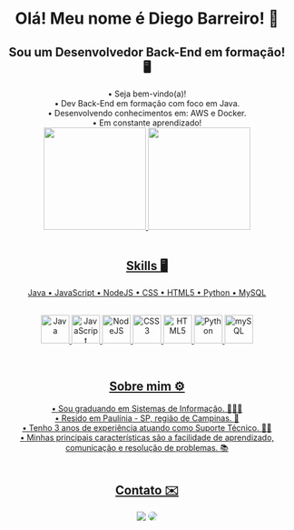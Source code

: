 <h1 align="center"> Olá! Meu nome é Diego Barreiro! 👋 </h1>

<h2 align="center"> Sou um Desenvolvedor Back-End em formação! 🖥️ </h2>
<div align="center"> 
  • Seja bem-vindo(a)!<br> 
  • Dev Back-End em formação com foco em Java. <br>
  • Desenvolvendo conhecimentos em: AWS e Docker. <br>
  • Em constante aprendizado! 
</div>

<div align="center">
   <a href="https://github.com/mandudiego">
   <img height="180em" src="https://github-readme-stats.vercel.app/api?username=mandudiego&show_icons=true&theme=tokyonight&include_all_commits=true&count_private=true"/>
   <img height="180em" src="https://github-readme-stats.vercel.app/api/top-langs/?username=mandudiego&layout=compact&langs_count=6&theme=dark"/>
</div>
     
<br>
<h2 align="center"> Skills 🖥️ </h2>
<div align="center">
Java • JavaScript • NodeJS • CSS • HTML5 • Python • MySQL <p>
  <br>
<img height= "50rem" alt="Java" src="https://img.icons8.com/?size=512&id=13679&format=png"/>
<img height= "50rem" alt="JavaScript" src="https://user-images.githubusercontent.com/109265005/221436214-92d2f3aa-215c-4501-acab-23c3b6aff1cd.svg" />
<img height= "50rem" alt="NodeJS" src="https://user-images.githubusercontent.com/109265005/221436733-fb3cae0c-8a0f-4c08-bd2a-6743ac439fe3.svg" />
<img height= "50rem" alt="CSS3" src="https://user-images.githubusercontent.com/109265005/221436667-7649df5e-77ef-4843-8902-bc6588e1cacd.svg" />
<img height= "50rem" alt="HTML5" src="https://user-images.githubusercontent.com/109265005/221436708-daab3b8f-0d98-4bda-8c5b-fdf1dfe399f5.svg" />
<img height= "50rem" alt="Python" src="https://img.icons8.com/external-sbts2018-flat-sbts2018/256/external-python-basic-ui-elements-2.3-sbts2018-flat-sbts2018.png" />
<img height= "50rem" alt="mySQL" src="https://user-images.githubusercontent.com/109265005/221436911-c9913bc7-eaa6-4ed2-8e56-1870cebd3b7e.svg" />
  </p>
</div>
<br>

<h2 align="center"> Sobre mim ⚙️</h2>
<div align="center">
• Sou graduando em Sistemas de Informação. 🧑🏻‍🔬 <br>
• Resido em Paulínia - SP, região de Campinas. 📍 <br>
• Tenho 3 anos de experiência atuando como Suporte Técnico. 👨‍💻<br>
• Minhas principais características são a facilidade de aprendizado, comunicação e resolução de problemas. 📚 
</div>
<br>
<h2 align="center"> Contato ✉️</h2>
<div align="center"> 
<a href = "mailto:d.mandubarreiro@gmail.com"> <img src="https://img.shields.io/badge/-Gmail-%23333?style=for-the-badge&logo=gmail&logoColor=white" target="_blank"></a>
<a href="https://www.linkedin.com/in/diego-mandu0202/" target="_blank"><img src="https://img.shields.io/badge/-LinkedIn-%230077B5?style=for-the-badge&logo=linkedin&logoColor=white" style="border-radius: 30px" target="_blank"></a> 
 </div>

